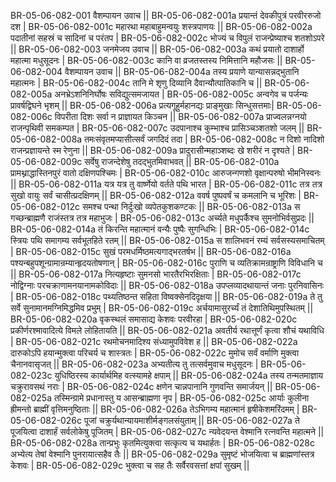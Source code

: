BR-05-06-082-001  	वैशम्पायन उवाच ||
BR-05-06-082-001a	प्रयान्तं देवकीपुत्रं परवीररुजो दश |
BR-05-06-082-001c	महारथा महाबाहुमन्वयुः शस्त्रपाणयः ||
BR-05-06-082-002a	पदातीनां सहस्रं च सादिनां च परंतप |
BR-05-06-082-002c	भोज्यं च विपुलं राजन्प्रेष्याश्च शतशोऽपरे ||
BR-05-06-082-003  	जनमेजय उवाच ||
BR-05-06-082-003a	कथं प्रयातो दाशार्हो महात्मा मधुसूदनः |
BR-05-06-082-003c	कानि वा व्रजतस्तस्य निमित्तानि महौजसः ||
BR-05-06-082-004  	वैशम्पायन उवाच ||
BR-05-06-082-004a	तस्य प्रयाणे यान्यासन्नद्भुतानि महात्मनः |
BR-05-06-082-004c	तानि मे शृणु दिव्यानि दैवान्यौत्पातिकानि च ||
BR-05-06-082-005a	अनभ्रेऽशनिनिर्घोषः सविद्युत्समजायत |
BR-05-06-082-005c	अन्वगेव च पर्जन्यः प्रावर्षद्विघने भृशम् ||
BR-05-06-082-006a	प्रत्यगूहुर्महानद्यः प्राङ्मुखाः सिन्धुसत्तमाः|
BR-05-06-082-006c	विपरीता दिशः सर्वा न प्राज्ञायत किञ्चन ||
BR-05-06-082-007a	प्राज्वलन्नग्नयो राजन्पृथिवी समकम्पत |
BR-05-06-082-007c	उदपानाश्च कुम्भाश्च प्रासिञ्चञ्शतशो जलम् ||
BR-05-06-082-008a	तमःसंवृतमप्यासीत्सर्वं जगदिदं तदा |
BR-05-06-082-008c	न दिशो नादिशो राजन्प्रज्ञायन्ते स्म रेणुना ||
BR-05-06-082-009a	प्रादुरासीन्महाञ्शब्दः खे शरीरं न दृश्यते |
BR-05-06-082-009c	सर्वेषु राजन्देशेषु तदद्भुतमिवाभवत् ||
BR-05-06-082-010a	प्रामथ्नाद्धास्तिनपुरं वातो दक्षिणपश्चिमः |
BR-05-06-082-010c	आरुजन्गणशो वृक्षान्परुषो भीमनिस्वनः ||
BR-05-06-082-011a	यत्र यत्र तु वार्ष्णेयो वर्तते पथि भारत |
BR-05-06-082-011c	तत्र तत्र सुखो वायुः सर्वं चासीत्प्रदक्षिणम् ||
BR-05-06-082-012a	ववर्ष पुष्पवर्षं च कमलानि च भूरिशः |
BR-05-06-082-012c	समश्च पन्था निर्दुःखो व्यपेतकुशकण्टकः ||
BR-05-06-082-013a	स गच्छन्ब्राह्मणै राजंस्तत्र तत्र महाभुजः |
BR-05-06-082-013c	अर्च्यते मधुपर्कैश्च सुमनोभिर्वसुप्रदः ||
BR-05-06-082-014a	तं किरन्ति महात्मानं वन्यैः पुष्पैः सुगन्धिभिः |
BR-05-06-082-014c	स्त्रियः पथि समागम्य सर्वभूतहिते रतम् ||
BR-05-06-082-015a	स शालिभवनं रम्यं सर्वसस्यसमाचितम् |
BR-05-06-082-015c	सुखं परमधर्मिष्ठमत्यगाद्भरतर्षभ ||
BR-05-06-082-016a	पश्यन्बहुपशून्ग्रामान्रम्यान्हृदयतोषणान् |
BR-05-06-082-016c	पुराणि च व्यतिक्रामन्राष्ट्राणि विविधानि च ||
BR-05-06-082-017a	नित्यहृष्टाः सुमनसो भारतैरभिरक्षिताः |
BR-05-06-082-017c	नोद्विग्नाः परचक्राणामनयानामकोविदाः ||
BR-05-06-082-018a	उपप्लव्यादथायान्तं जनाः पुरनिवासिनः |
BR-05-06-082-018c	पथ्यतिष्ठन्त सहिता विष्वक्सेनदिदृक्षया ||
BR-05-06-082-019a	ते तु सर्वे सुनामानमग्निमिद्धमिव प्रभुम् |
BR-05-06-082-019c	अर्चयामासुरर्च्यं तं देशातिथिमुपस्थितम् ||
BR-05-06-082-020a	वृकस्थलं समासाद्य केशवः परवीरहा |
BR-05-06-082-020c	प्रकीर्णरश्मावादित्ये विमले लोहितायति ||
BR-05-06-082-021a	अवतीर्य रथात्तूर्णं कृत्वा शौचं यथाविधि |
BR-05-06-082-021c	रथमोचनमादिश्य संध्यामुपविवेश ह ||
BR-05-06-082-022a	दारुकोऽपि हयान्मुक्त्वा परिचर्य च शास्त्रतः |
BR-05-06-082-022c	मुमोच सर्वं वर्माणि मुक्त्वा चैनानवासृजत् ||
BR-05-06-082-023a	अभ्यतीत्य तु तत्सर्वमुवाच मधुसूदनः |
BR-05-06-082-023c	युधिष्ठिरस्य कार्यार्थमिह वत्स्यामहे क्षपाम् ||
BR-05-06-082-024a	तस्य तन्मतमाज्ञाय चक्रुरावसथं नराः |
BR-05-06-082-024c	क्षणेन चान्नपानानि गुणवन्ति समार्जयन् ||
BR-05-06-082-025a	तस्मिन्ग्रामे प्रधानास्तु य आसन्ब्राह्मणा नृप |
BR-05-06-082-025c	आर्याः कुलीना ह्रीमन्तो ब्राह्मीं वृत्तिमनुष्ठिताः ||
BR-05-06-082-026a	तेऽभिगम्य महात्मानं हृषीकेशमरिंदमम् |
BR-05-06-082-026c	पूजां चक्रुर्यथान्यायमाशीर्मङ्गलसंयुताम् ||
BR-05-06-082-027a	ते पूजयित्वा दाशार्हं सर्वलोकेषु पूजितम् |
BR-05-06-082-027c	न्यवेदयन्त वेश्मानि रत्नवन्ति महात्मने ||
BR-05-06-082-028a	तान्प्रभुः कृतमित्युक्त्वा सत्कृत्य च यथार्हतः |
BR-05-06-082-028c	अभ्येत्य तेषां वेश्मानि पुनरायात्सहैव तैः ||
BR-05-06-082-029a	सुमृष्टं भोजयित्वा च ब्राह्मणांस्तत्र केशवः |
BR-05-06-082-029c	भुक्त्वा च सह तैः सर्वैरवसत्तां क्षपां सुखम् ||
